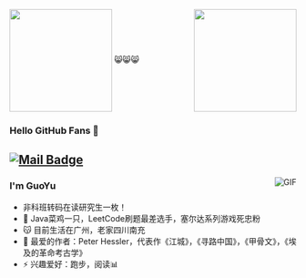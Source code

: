 <!--添加统计卡片并且显示图标-->
<p align="left">
<img height="180em" src="https://github-readme-stats.vercel.app/api?username=guoyu666&show_icons=true&theme=vue" align = "center"/>
  😸😸😸
  <!--添加热门语言卡片-->
<img height="180em"  src="https://github-readme-stats.vercel.app/api/top-langs?username=guoyu666&show_icons=true&layout=compact" align = "right"/>
</p>

### Hello GitHub Fans 👋
[![Mail Badge](https://img.shields.io/badge/-guoyu.fighing@gmail.com-c14438?style=flat&logo=Gmail&logoColor=white&link=mailto:guoyu.fighting@gmail.com)](mailto:guoyu.fighting@gmail.com)
---
<!--猫猫动态图片-->
<img align="right" alt="GIF" src="https://raw.githubusercontent.com/JoeyBling/JoeyBling/master/pic/pusheencode.gif" />

### I'm GuoYu

- 非科班转码在读研究生一枚！
- 🌱 Java菜鸡一只，LeetCode刷题最差选手，塞尔达系列游戏死忠粉
- 😽 目前生活在广州，老家四川南充
- 💬 最爱的作者：Peter Hessler，代表作《江城》，《寻路中国》，《甲骨文》，《埃及的革命考古学》
- ⚡ 兴趣爱好：跑步，阅读📊

